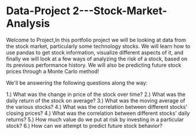 # Data-Project 2---Stock-Market-Analysis

Welcome to Project,In this portfolio project we will be looking at data from the stock market, particularly some technology stocks. We will learn how to use pandas to get stock information, visualize different aspects of it, and finally we will look at a few ways of analyzing the risk of a stock, based on its previous performance history. We will also be predicting future stock prices through a Monte Carlo method!

We'll be answering the following questions along the way:

1.) What was the change in price of the stock over time?
2.) What was the daily return of the stock on average?
3.) What was the moving average of the various stocks?
4.) What was the correlation between different stocks' closing prices?
4.) What was the correlation between different stocks' daily returns?
5.) How much value do we put at risk by investing in a particular stock?
6.) How can we attempt to predict future stock behavior?
